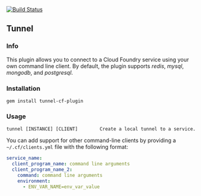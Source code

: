 [![Build Status](https://travis-ci.org/cloudfoundry/tunnel-cf-plugin.png)](https://travis-ci.org/cloudfoundry/tunnel-cf-plugin)

## Tunnel
### Info
This plugin allows you to connect to a Cloud Foundry service using your own command line client. By default, the plugin supports *redis*, *mysql*, *mongodb*, and *postgresql*.

### Installation
```
gem install tunnel-cf-plugin
```

### Usage
```
tunnel [INSTANCE] [CLIENT]        Create a local tunnel to a service.
```

You can add support for other command-line clients by providing a `~/.cf/clients.yml` file with the following format:

```yaml
service_name:
  client_program_name: command line arguments
  client_program_name_2:
    command: command line arguments
    environment:
      - ENV_VAR_NAME=env_var_value
```
